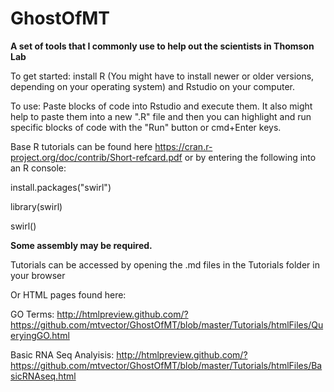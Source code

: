 # GhostOfMT
**A set of tools that I commonly use to help out the scientists in Thomson Lab**

To get started: install R (You might have to install newer or older versions, depending on your operating system) and Rstudio on your computer.

To use: Paste blocks of code into Rstudio and execute them. It also might help to paste them into a new ".R" file and then you can highlight and run specific blocks of code with the "Run" button or cmd+Enter keys.

Base R tutorials can be found here https://cran.r-project.org/doc/contrib/Short-refcard.pdf
or by entering the following into an R console:

install.packages("swirl")

library(swirl)

swirl()

**Some assembly may be required.**




Tutorials can be accessed by opening the .md files in the Tutorials folder in your browser

Or HTML pages found here:

GO Terms: 
http://htmlpreview.github.com/?https://github.com/mtvector/GhostOfMT/blob/master/Tutorials/htmlFiles/QueryingGO.html

Basic RNA Seq Analyisis: 
http://htmlpreview.github.com/?https://github.com/mtvector/GhostOfMT/blob/master/Tutorials/htmlFiles/BasicRNAseq.html
